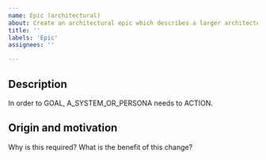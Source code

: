```yaml
---
name: Epic (architectural)
about: Create an architectural epic which describes a larger architectural change, consisting of multiple stories.
title: ''
labels: 'Epic'
assignees: ''

---
```


## Description

In order to GOAL, A_SYSTEM_OR_PERSONA needs to ACTION.

## Origin and motivation

Why is this required? What is the benefit of this change?
